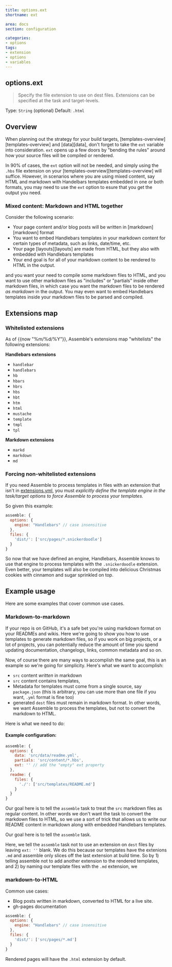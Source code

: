 ```yaml
---
title: options.ext
shortname: ext

area: docs
section: configuration

categories:
- options
tags:
- extension
- options
- variables
---
```

## options.ext

> Specify the file extension to use on dest files. Extensions can be specified at the task and target-levels.

Type: `String` (optional)
Default: `.html`


## Overview
When planning out the strategy for your build targets, [templates-overview][templates-overview] and [data][data], don't forget to take the `ext` variable into consideration. `ext` opens up a few doors by "bending the rules" around how your source files will be compiled or rendered.

In 90% of cases, the `ext` option will not be needed, and simply using the `.hbs` file extension on your [templates-overview][templates-overview] will suffice. However, in scenarios where you are using mixed content, say HTML and markdown with Handelbars templates embedded in one or both formats, you may need to use the `ext` option to esure that you get the output you need.

### Mixed content: Markdown and HTML together

Consider the following scenario:

* Your page content and/or blog posts will be written in [markdown][markdown] format
* You want to embed Handlebars templates in your markdown content for certain types of metadata, such as links, date/time, etc.
* Your page [layouts][layouts] are made from HTML, but they also with embedded with Handlebars templates
* Your end goal is for all of your markdown content to be rendered to HTML in the output.

 and you want your need to compile some markdown files to HTML, and you want to use other markdown files as "includes" or "partials" inside other markdown files, in which case you want the markdown files to be rendered _as markdown_ in the output. You may even want to embed Handlebars templates inside your markdown files to be parsed and compiled.



## Extensions map

### Whitelisted extensions
As of {{now "%m/%d/%Y"}}, Assemble's extensions map "whitelists" the following extensions:

**Handlebars extensions**

* `handlebar`
* `handlebars`
* `hb`
* `hbars`
* `hbrs`
* `hbs`
* `hbt`
* `htm`
* `html`
* `mustache`
* `template`
* `tmpl`
* `tpl`

**Markdown extensions**

* `markd`
* `markdown`
* `md`


### Forcing non-whitelisted extensions

If you need Assemble to process templates in files with an extension that isn't in [extensions.yml](https://github.com/assemble/assemble/blob/master/lib/engine/extensions.yml), you must _explicitly define the template engine in the task/target options to force Assemble to process your templates._

So given this example:

``` js
assemble: {
  options: {
    engine: "Handlebars" // case insensitive
  },
  files: {
    'dist/': ['src/pages/*.snickerdoodle']
  }
}
```
So now that we have defined an engine, Handlebars, Assemble knows to use that engine to process templates with the `.snickerdoodle` extension. Even better, your templates will also be compiled into delicious Christmas cookies with cinnamon and sugar sprinkled on top.



## Example usage
Here are some examples that cover common use cases.


### Markdown-to-markdown
If your repo is on GitHub, it's a safe bet you're using markdown format on your READMEs and wikis. Here we're going to show you how to use templates to generate markdown files, so if you work on big projects, or a lot of projects, you can potentially reduce the amount of time you spend updating documentation, changelogs, links, common metadata and so on.

Now, of course there are many ways to accomplish the same goal, this is an example so we're going for simplicity. Here's what we want to accomplish:

* `src` content _written_ in markdown
* `src` content contains templates,
* Metadata for templates must come from a single source, say `package.json` (this is arbitrary, you can use more than one  file if you want, `.yml` format is fine too)
* generated `dest` files must remain in markdown format. In other words, we want Assemble to process the templates, but not to convert the markdown to HTML.

Here is what we need to do:

#### Example configuration:

``` js
assemble: {
  options: {
    data: 'src/data/readme.yml',
    partials: 'src/content/*.hbs',
    ext: '' // add the "empty" ext property
  },
  readme: {
    files: {
      './': ['src/templates/README.md']
    }
  }
}
```

Our goal here is to tell the `assemble` task to treat the `src` markdown files as regular content. In other words we don't want the task to convert the markdown files to HTML, so we use a sort of trick that allows us to write our README content in markdown along with embedded Handlebars templates.

Our goal here is to tell the `assemble` task.

Here, we tell the `assemble` task not to use an extension on `dest` files by leaving `ext: ''` blank. We do this because our templates have the extenions `.md` and assemble only slices off the last extension at build time. So by 1) telling assemble not to add another extension to the rendered templates, and 2) by naming our template files with the `.md` extension, we


### markdown-to-HTML

Common use cases:

* Blog posts written in markdown, converted to HTML for a live site.
* gh-pages documentation

``` js
assemble: {
  options: {
    engine: "Handlebars" // case insensitive
  },
  files: {
    'dist/': ['src/pages/*.md']
  }
}
```
Rendered pages will have the `.html` extension by default.



[extensions.yml]: https://github.com/assemble/assemble/blob/master/lib/engine/extensions.yml "Valid extensions in Assemble"
